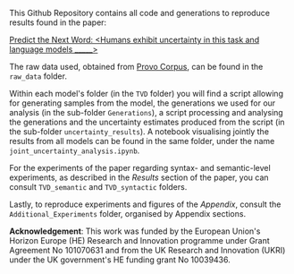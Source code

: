 This Github Repository contains all code and generations to reproduce results found in the paper:

[Predict the Next Word: \<Humans exhibit uncertainty in this task and language models _____\>](https://arxiv.org/abs/2402.17527)

The raw data used, obtained from [Provo Corpus](https://link.springer.com/article/10.3758/s13428-017-0908-4), can be found in the `raw_data` folder.

Within each model's folder (in the `TVD` folder) you will find a script allowing for generating samples from the model, the generations we used for our analysis (in the sub-folder `Generations`), a script processing and analysing the generations and the uncertainty estimates produced from the script (in the sub-folder `uncertainty_results`). A notebook visualising jointly the results from all models can be found in the same folder, under the name `joint_uncertainty_analysis.ipynb`.

For the experiments of the paper regarding syntax- and semantic-level experiments, as described in the *Results* section of the paper, you can consult `TVD_semantic` and `TVD_syntactic` folders.

Lastly, to reproduce experiments and figures of the *Appendix*, consult the `Additional_Experiments` folder, organised by Appendix sections.



**Acknowledgement**:
This work was funded by the European Union's Horizon Europe (HE) Research and Innovation programme under Grant Agreement No 101070631 and from the UK Research and Innovation (UKRI) under the UK government's HE funding grant No 10039436.
